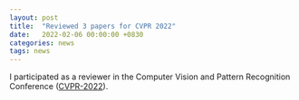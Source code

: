 ```yaml
---
layout: post
title:  "Reviewed 3 papers for CVPR 2022"
date:   2022-02-06 00:00:00 +0830
categories: news
tags: news
---
```


I participated as a reviewer in the Computer Vision and Pattern Recognition Conference (<a href= "https://cvpr2022.thecvf.com/">CVPR-2022</a>).